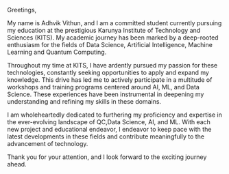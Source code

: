 Greetings,

My name is Adhvik Vithun, and I am a committed student currently pursuing my education at the prestigious Karunya Institute of Technology and Sciences (KITS). My academic journey has been marked by a deep-rooted enthusiasm for the fields of Data Science, Artificial Intelligence, Machine Learning and Quantum Computing.

Throughout my time at KITS, I have ardently pursued my passion for these technologies, constantly seeking opportunities to apply and expand my knowledge. This drive has led me to actively participate in a multitude of workshops and training programs centered around AI, ML, and Data Science. These experiences have been instrumental in deepening my understanding and refining my skills in these domains.

I am wholeheartedly dedicated to furthering my proficiency and expertise in the ever-evolving landscape of QC,Data Science, AI, and ML. With each new project and educational endeavor, I endeavor to keep pace with the latest developments in these fields and contribute meaningfully to the advancement of technology.

Thank you for your attention, and I look forward to the exciting journey ahead.
